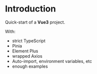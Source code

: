 # Introduction

Quick-start of a **Vue3** project.

With:
- strict TypeScript
- Pinia
- Element Plus
- wrapped Axios
- Auto-import, environment variables, etc
- enough examples
